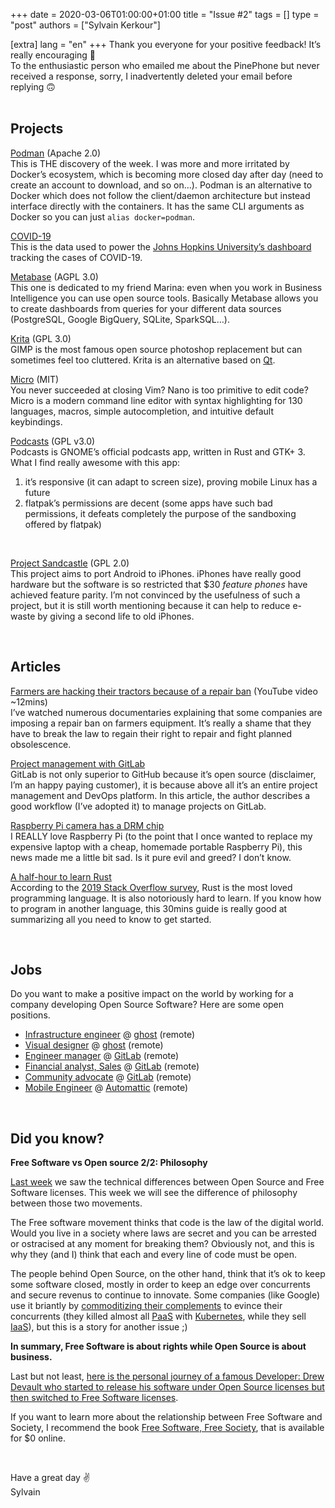+++
date = 2020-03-06T01:00:00+01:00
title = "Issue #2"
tags = []
type = "post"
authors = ["Sylvain Kerkour"]

[extra]
lang = "en"
+++
Thank you everyone for your positive feedback! It’s really encouraging 🤗<br />
To the enthusiastic person who emailed me about the PinePhone but never received a response, sorry,
I inadvertently deleted your email before replying 🙃
<br /><br />

## Projects

[Podman](https://podman.io/) (Apache 2.0)<br />
This is THE discovery of the week. I was more and more irritated by Docker’s ecosystem, which is becoming more closed day after day (need to create an account to download, and so on…). Podman is an alternative to Docker which does not follow the client/daemon architecture but instead interface directly with the containers. It has the same CLI arguments as Docker so you can just `alias docker=podman`.
<br />

[COVID-19](https://github.com/CSSEGISandData/COVID-19)<br />
This is the data used to power the [Johns Hopkins University’s dashboard](https://www.arcgis.com/apps/opsdashboard/index.html#/bda7594740fd40299423467b48e9ecf6) tracking the cases of COVID-19.
<br />

[Metabase](https://github.com/metabase/metabase) (AGPL 3.0)<br />
This one is dedicated to my friend Marina: even when you work in Business Intelligence you can use open source tools. Basically Metabase allows you to create dashboards from queries for your different data sources (PostgreSQL, Google BigQuery, SQLite, SparkSQL…).
<br />

[Krita](https://github.com/KDE/krita) (GPL 3.0)<br />
GIMP is the most famous open source photoshop replacement but can sometimes feel too cluttered. Krita is an alternative based on [Qt](https://www.qt.io/).
<br />

[Micro](https://github.com/zyedidia/micro) (MIT)<br />
You never succeeded at closing Vim? Nano is too primitive to edit code? Micro is a modern command line editor with syntax highlighting for 130 languages, macros, simple autocompletion, and intuitive default keybindings.
<br />

[Podcasts](https://gitlab.gnome.org/World/podcasts) (GPL v3.0)<br />
Podcasts is GNOME’s official podcasts app, written in Rust and GTK+ 3. What I find really awesome with this app:
1) it’s responsive (it can adapt to screen size), proving mobile Linux has a future
2) flatpak’s permissions are decent (some apps have such bad permissions, it defeats completely the purpose of the sandboxing offered by flatpak)
<br />

[Project Sandcastle](https://projectsandcastle.org/) (GPL 2.0)<br />
This project aims to port Android to iPhones. iPhones have really good hardware but the software is so restricted that $30 *feature phones* have achieved feature parity. I’m not convinced by the usefulness of such a project, but it is still worth mentioning because it can help to reduce e-waste by giving a second life to old iPhones.

<br />

## Articles

[Farmers are hacking their tractors because of a repair ban](https://www.youtube.com/watch?v=F8JCh0owT4w) (YouTube video ~12mins)<br />
I’ve watched numerous documentaries explaining that some companies are imposing a repair ban on farmers equipment. It’s really a shame that they have to break the law to regain their right to repair and fight planned obsolescence.
<br />

[Project management with GitLab](https://www.buggycoder.com/project-management-with-gitlab/)<br />
GitLab is not only superior to GitHub because it’s open source (disclaimer, I’m an happy paying customer), it is because above all it’s an entire project management and DevOps platform.  In this article, the author describes a good workflow (I’ve adopted it) to manage projects on GitLab.
<br />

[Raspberry Pi camera has a DRM chip](https://twitter.com/marcan42/status/1088472549715918848)<br />
I REALLY love Raspberry Pi (to the point that I once wanted to replace my expensive laptop with a cheap, homemade portable Raspberry Pi), this news made me a little bit sad. Is it pure evil and greed? I don’t know.
<br />

[A half-hour to learn Rust](https://fasterthanli.me/blog/2020/a-half-hour-to-learn-rust/)<br />
According to the [2019 Stack Overflow survey](https://insights.stackoverflow.com/survey/2019), Rust is the most loved programming language. It is also notoriously hard to learn. If you know how to program in another language, this 30mins guide is really good at summarizing all you need to know to get started.

<br />

## Jobs

Do you want to make a positive impact on the world by working for a company developing Open Source Software? Here are some open positions.

* [Infrastructure engineer](https://careers.ghost.org/infrastructure-engineer/en) @ [ghost](https://ghost.org/) (remote)
* [Visual designer](https://careers.ghost.org/visual-designer/en) @ [ghost](https://ghost.org/) (remote)
* [Engineer manager](https://about.gitlab.com/jobs/apply/engineering-manager-plan-4491198002/) @ [GitLab](https://gitlab.com/) (remote)
* [Financial analyst, Sales](https://about.gitlab.com/jobs/apply/financial-analyst-sales-4646435002/) @ [GitLab](https://gitlab.com/) (remote)
* [Community advocate](https://about.gitlab.com/jobs/apply/manager-community-advocate-4544574002/) @ [GitLab](https://gitlab.com/) (remote)
* [Mobile Engineer](https://automattic.com/work-with-us/mobile-engineers/) @ [Automattic](https://automattic.com) (remote)

<br />

## Did you know?

**Free Software vs Open source 2/2: Philosophy**

[Last week](https://opensourceweekly.org/issues/1) we saw the technical differences between Open Source and Free Software licenses. This week we will see the difference of philosophy between those two movements.
<br />

The Free software movement thinks that code is the law of the digital world. Would you live in a society where laws are secret and you can be arrested or ostracised at any moment for breaking them? Obviously not, and this is why they (and I) think that each and every line of code must be open.
<br />

The people behind Open Source, on the other hand, think that it’s ok to keep some software closed, mostly in order to keep an edge over concurrents and secure revenus to continue to innovate. Some companies (like Google) use it briantly by [commoditizing their complements](https://www.joelonsoftware.com/2002/06/12/strategy-letter-v/) to evince their concurrents (they killed almost all [PaaS](https://en.wikipedia.org/wiki/Platform_as_a_service) with [Kubernetes](https://kubernetes.io), while they sell [IaaS](https://en.wikipedia.org/wiki/Infrastructure_as_a_service)), but this is a story for another issue ;)
<br />

**In summary, Free Software is about rights while Open Source is about business.**
<br />

Last but not least, [here is the personal journey of a famous Developer: Drew Devault who started to release his software under Open Source licenses but then switched to Free Software licenses](https://drewdevault.com/2019/06/13/My-journey-from-MIT-to-GPL.html).
<br />

If you want to learn more about the relationship between Free Software and Society, I recommend the book [Free Software, Free Society](https://www.gnu.org/philosophy/fsfs/rms-essays.pdf), that is available for $0 online.

<br />

Have a great day ✌️<br />
Sylvain
